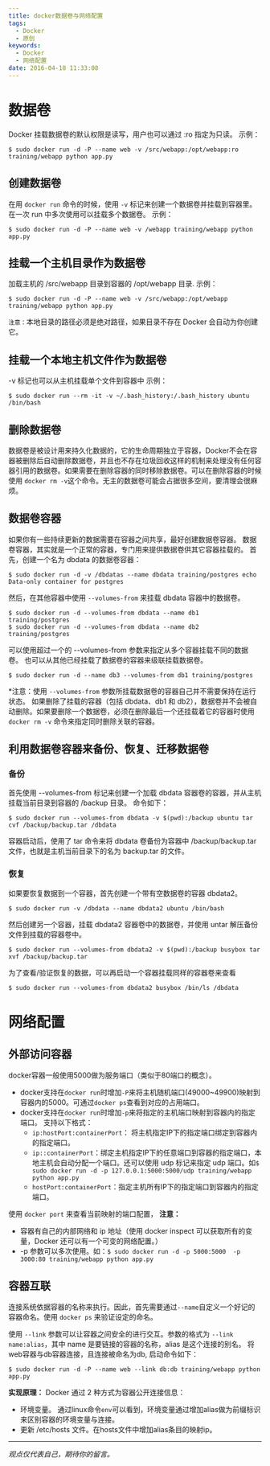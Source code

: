 ```yaml
---
title: docker数据卷与网络配置
tags:
  - Docker
  - 原创
keywords:
  - Docker
  - 网络配置
date: 2016-04-18 11:33:08
---
```


# 数据卷
Docker 挂载数据卷的默认权限是读写，用户也可以通过 :ro 指定为只读。
示例：
```
$ sudo docker run -d -P --name web -v /src/webapp:/opt/webapp:ro training/webapp python app.py
```
## 创建数据卷
在用 `docker run` 命令的时候，使用 `-v` 标记来创建一个数据卷并挂载到容器里。在一次 run 中多次使用可以挂载多个数据卷。
示例：
```
$ sudo docker run -d -P --name web -v /webapp training/webapp python app.py
```
## 挂载一个主机目录作为数据卷
加载主机的 /src/webapp 目录到容器的 /opt/webapp 目录.
示例：
```
$ sudo docker run -d -P --name web -v /src/webapp:/opt/webapp training/webapp python app.py
```
`注意：`本地目录的路径必须是绝对路径，如果目录不存在 Docker 会自动为你创建它。
## 挂载一个本地主机文件作为数据卷
-v 标记也可以从主机挂载单个文件到容器中
示例：
```
$ sudo docker run --rm -it -v ~/.bash_history:/.bash_history ubuntu /bin/bash
```
## 删除数据卷
数据卷是被设计用来持久化数据的，它的生命周期独立于容器，Docker不会在容器被删除后自动删除数据卷，并且也不存在垃圾回收这样的机制来处理没有任何容器引用的数据卷。如果需要在删除容器的同时移除数据卷。可以在删除容器的时候使用 `docker rm -v`这个命令。无主的数据卷可能会占据很多空间，要清理会很麻烦。
## 数据卷容器
如果你有一些持续更新的数据需要在容器之间共享，最好创建数据卷容器。
数据卷容器，其实就是一个正常的容器，专门用来提供数据卷供其它容器挂载的。
首先，创建一个名为 dbdata 的数据卷容器：
```
$ sudo docker run -d -v /dbdatas --name dbdata training/postgres echo Data-only container for postgres
```
然后，在其他容器中使用 `--volumes-from` 来挂载 dbdata 容器中的数据卷。
```
$ sudo docker run -d --volumes-from dbdata --name db1 training/postgres
$ sudo docker run -d --volumes-from dbdata --name db2 training/postgres
```
可以使用超过一个的 --volumes-from 参数来指定从多个容器挂载不同的数据卷。 也可以从其他已经挂载了数据卷的容器来级联挂载数据卷。
```
$ sudo docker run -d --name db3 --volumes-from db1 training/postgres
```
*注意：使用 `--volumes-from` 参数所挂载数据卷的容器自己并不需要保持在运行状态。
如果删除了挂载的容器（包括 dbdata、db1 和 db2），数据卷并不会被自动删除。如果要删除一个数据卷，必须在删除最后一个还挂载着它的容器时使用 `docker rm -v` 命令来指定同时删除关联的容器。
## 利用数据卷容器来备份、恢复、迁移数据卷
### 备份
首先使用 --volumes-from 标记来创建一个加载 dbdata 容器卷的容器，并从主机挂载当前目录到容器的 /backup 目录。
命令如下：
```
$ sudo docker run --volumes-from dbdata -v $(pwd):/backup ubuntu tar cvf /backup/backup.tar /dbdata
```
容器启动后，使用了 tar 命令来将 dbdata 卷备份为容器中 /backup/backup.tar 文件，也就是主机当前目录下的名为 backup.tar 的文件。
### 恢复
如果要恢复数据到一个容器，首先创建一个带有空数据卷的容器 dbdata2。
```
$ sudo docker run -v /dbdata --name dbdata2 ubuntu /bin/bash
```
然后创建另一个容器，挂载 dbdata2 容器卷中的数据卷，并使用 untar 解压备份文件到挂载的容器卷中。
```
$ sudo docker run --volumes-from dbdata2 -v $(pwd):/backup busybox tar xvf /backup/backup.tar
```
为了查看/验证恢复的数据，可以再启动一个容器挂载同样的容器卷来查看
```
$ sudo docker run --volumes-from dbdata2 busybox /bin/ls /dbdata
```
# 网络配置
## 外部访问容器
docker容器一般使用5000做为服务端口（类似于80端口的概念）。
 - docker支持在`docker run`时增加`-P`来将主机随机端口(49000~49900)映射到容器内的5000。可通过`docker ps`查看到对应的占用端口。
 - docker支持在`docker run`时增加`-p`来将指定的主机端口映射到容器内的指定端口。
 	支持以下格式：
 	* `ip:hostPort:containerPort`： 将主机指定IP下的指定端口绑定到容器内的指定端口。
 	* `ip::containerPort`：绑定主机指定IP下的任意端口到容器的指定端口，本地主机会自动分配一个端口。还可以使用 udp 标记来指定 udp 端口。如`$ sudo docker run -d -p 127.0.0.1:5000:5000/udp training/webapp python app.py`
 	* `hostPort:containerPort`：指定主机所有IP下的指定端口到容器内的指定端口。

使用 `docker port` 来查看当前映射的端口配置，
__注意：__
 - 容器有自己的内部网络和 ip 地址（使用 docker inspect 可以获取所有的变量，Docker 还可以有一个可变的网络配置。）
 - -p 参数可以多次使用。如：`$ sudo docker run -d -p 5000:5000  -p 3000:80 training/webapp python app.py`
## 容器互联
连接系统依据容器的名称来执行。因此，首先需要通过`--name`自定义一个好记的容器命名。使用 `docker ps` 来验证设定的命名。

使用 `--link` 参数可以让容器之间安全的进行交互。参数的格式为 `--link name:alias`，其中 name 是要链接的容器的名称，alias 是这个连接的别名。
将web容器与db容器连接，且连接被命名为db, 启动命令如下：
```
$ sudo docker run -d -P --name web --link db:db training/webapp python app.py
```

__实现原理：__
Docker 通过 2 种方式为容器公开连接信息：
 - 环境变量。 通过linux命令`env`可以看到，环境变量通过增加alias做为前缀标识来区别容器的环境变量与连接。
 - 更新 /etc/hosts 文件。在hosts文件中增加alias条目的映射ip。


-----


*观点仅代表自己，期待你的留言。*
